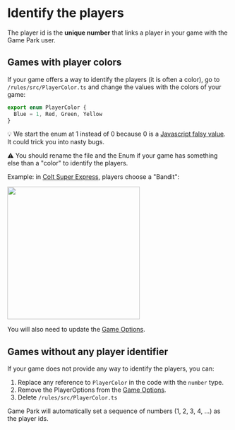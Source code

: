 # Identify the players

The player id is the **unique number** that links a player in your game with the Game Park user.

## Games with player colors

If your game offers a way to identify the players (it is often a color), go to `/rules/src/PlayerColor.ts` and change the values with the colors of your game:
```ts
export enum PlayerColor {
  Blue = 1, Red, Green, Yellow
}
```

:bulb: We start the enum at 1 instead of 0 because 0 is a [Javascript falsy value](https://developer.mozilla.org/en-US/docs/Glossary/Falsy). It could trick you into nasty bugs.

:warning: You should rename the file and the Enum if your game has something else than a "color" to identify the players.

Example: in [Colt Super Express](https://github.com/gamepark/colt-super-express/blob/main/rules/src/Bandit.ts), players choose a "Bandit":

<img width="300" src="./_media/choose-bandit.jpg"/>

You will also need to update the [Game Options](../game-options.md).

## Games without any player identifier

If your game does not provide any way to identify the players, you can:

1. Replace any reference to `PlayerColor` in the code with the `number` type.
2. Remove the PlayerOptions from the [Game Options](../game-options.md).
3. Delete `/rules/src/PlayerColor.ts`

Game Park will automatically set a sequence of numbers (1, 2, 3, 4, ...) as the player ids.
